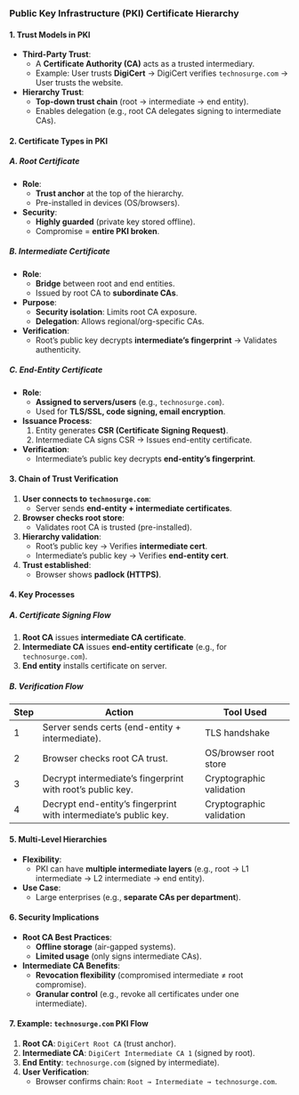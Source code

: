 ### **Public Key Infrastructure (PKI) Certificate Hierarchy**  

#### **1. Trust Models in PKI**  
- **Third-Party Trust**:  
  - A **Certificate Authority (CA)** acts as a trusted intermediary.  
  - Example: User trusts **DigiCert** → DigiCert verifies `technosurge.com` → User trusts the website.  
- **Hierarchy Trust**:  
  - **Top-down trust chain** (root → intermediate → end entity).  
  - Enables delegation (e.g., root CA delegates signing to intermediate CAs).  

#### **2. Certificate Types in PKI**  

##### **A. Root Certificate**  
- **Role**:  
  - **Trust anchor** at the top of the hierarchy.  
  - Pre-installed in devices (OS/browsers).  
- **Security**:  
  - **Highly guarded** (private key stored offline).  
  - Compromise = **entire PKI broken**.  

##### **B. Intermediate Certificate**  
- **Role**:  
  - **Bridge** between root and end entities.  
  - Issued by root CA to **subordinate CAs**.  
- **Purpose**:  
  - **Security isolation**: Limits root CA exposure.  
  - **Delegation**: Allows regional/org-specific CAs.  
- **Verification**:  
  - Root’s public key decrypts **intermediate’s fingerprint** → Validates authenticity.  

##### **C. End-Entity Certificate**  
- **Role**:  
  - **Assigned to servers/users** (e.g., `technosurge.com`).  
  - Used for **TLS/SSL, code signing, email encryption**.  
- **Issuance Process**:  
  1. Entity generates **CSR (Certificate Signing Request)**.  
  2. Intermediate CA signs CSR → Issues end-entity certificate.  
- **Verification**:  
  - Intermediate’s public key decrypts **end-entity’s fingerprint**.  

#### **3. Chain of Trust Verification**  
1. **User connects to `technosurge.com`**:  
   - Server sends **end-entity + intermediate certificates**.  
2. **Browser checks root store**:  
   - Validates root CA is trusted (pre-installed).  
3. **Hierarchy validation**:  
   - Root’s public key → Verifies **intermediate cert**.  
   - Intermediate’s public key → Verifies **end-entity cert**.  
4. **Trust established**:  
   - Browser shows **padlock (HTTPS)**.  

#### **4. Key Processes**  

##### **A. Certificate Signing Flow**  
1. **Root CA** issues **intermediate CA certificate**.  
2. **Intermediate CA** issues **end-entity certificate** (e.g., for `technosurge.com`).  
3. **End entity** installs certificate on server.  

##### **B. Verification Flow**  
| **Step** | **Action** | **Tool Used** |  
|----------|-----------|--------------|  
| 1 | Server sends certs (end-entity + intermediate). | TLS handshake |  
| 2 | Browser checks root CA trust. | OS/browser root store |  
| 3 | Decrypt intermediate’s fingerprint with root’s public key. | Cryptographic validation |  
| 4 | Decrypt end-entity’s fingerprint with intermediate’s public key. | Cryptographic validation |  

#### **5. Multi-Level Hierarchies**  
- **Flexibility**:  
  - PKI can have **multiple intermediate layers** (e.g., root → L1 intermediate → L2 intermediate → end entity).  
- **Use Case**:  
  - Large enterprises (e.g., **separate CAs per department**).  

#### **6. Security Implications**  
- **Root CA Best Practices**:  
  - **Offline storage** (air-gapped systems).  
  - **Limited usage** (only signs intermediate CAs).  
- **Intermediate CA Benefits**:  
  - **Revocation flexibility** (compromised intermediate ≠ root compromise).  
  - **Granular control** (e.g., revoke all certificates under one intermediate).  

#### **7. Example: `technosurge.com` PKI Flow**  
1. **Root CA**: `DigiCert Root CA` (trust anchor).  
2. **Intermediate CA**: `DigiCert Intermediate CA 1` (signed by root).  
3. **End Entity**: `technosurge.com` (signed by intermediate).  
4. **User Verification**:  
   - Browser confirms chain: `Root → Intermediate → technosurge.com`.  

